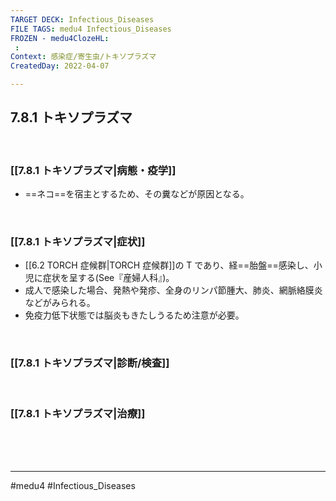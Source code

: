 ```yaml
---
TARGET DECK: Infectious_Diseases
FILE TAGS: medu4 Infectious_Diseases
FROZEN - medu4ClozeHL:
 : 
Context: 感染症/寄生虫/トキソプラズマ
CreatedDay: 2022-04-07

---
```


## 7.8.1 トキソプラズマ

<br>

### [[7.8.1 トキソプラズマ|病態・疫学]]
* ==ネコ==を宿主とするため、その糞などが原因となる。
<!--ID: 1649375531481-->


<br>

### [[7.8.1 トキソプラズマ|症状]]
* [[6.2 TORCH 症候群|TORCH 症候群]]の T であり、経==胎盤==感染し、小児に症状を呈する(See『産婦人科』)。 
* 成人で感染した場合、発熱や発疹、全身のリンパ節腫大、肺炎、網脈絡膜炎などがみられる。 
* 免疫力低下状態では脳炎もきたしうるため注意が必要。
<!--ID: 1649375531495-->


<br>

### [[7.8.1 トキソプラズマ|診断/検査]]


<br>

### [[7.8.1 トキソプラズマ|治療]]


<br><br><br>

---
#medu4 #Infectious_Diseases 